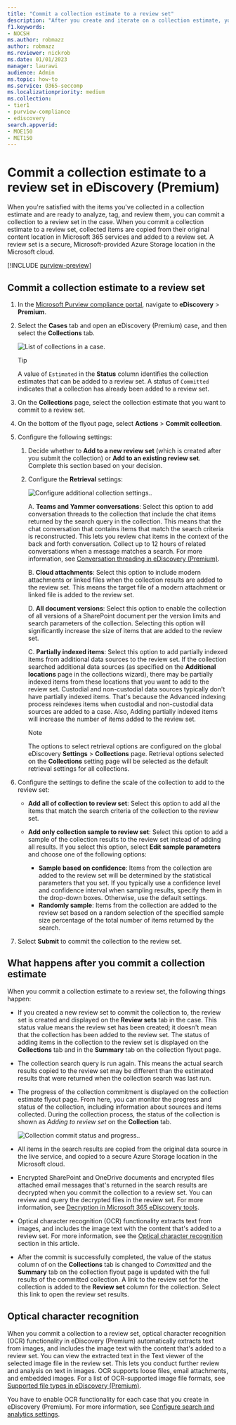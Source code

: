 ```yaml
---
title: "Commit a collection estimate to a review set"
description: "After you create and iterate on a collection estimate, you can commit it to a review set. When you commit a collection estimate, the collected items are added to review set in the case. After the collected items are in the review set, you can analyze, review, and export them."
f1.keywords:
- NOCSH
ms.author: robmazz
author: robmazz
ms.reviewer: nickrob
ms.date: 01/01/2023
manager: laurawi
audience: Admin
ms.topic: how-to
ms.service: O365-seccomp
ms.localizationpriority: medium
ms.collection:
- tier1
- purview-compliance
- ediscovery
search.appverid: 
- MOE150
- MET150
---
```


# Commit a collection estimate to a review set in eDiscovery (Premium)

When you're satisfied with the items you've collected in a collection estimate and are ready to analyze, tag, and review them, you can commit a collection to a review set in the case. When you commit a collection estimate to a review set, collected items are copied from their original content location in Microsoft 365 services and added to a review set. A review set is a secure, Microsoft-provided Azure Storage location in the Microsoft cloud.

[!INCLUDE [purview-preview](../includes/purview-preview.md)]

## Commit a collection estimate to a review set

1. In the [Microsoft Purview compliance portal](https://compliance.microsoft.com/), navigate to **eDiscovery** > **Premium**.

2. Select the **Cases** tab and open an eDiscovery (Premium) case, and then select the **Collections** tab.

   ![List of collections in a case.](../media/ediscovery-commit-estimated-collection.png)

   > [!TIP]
   > A value of `Estimated` in the **Status** column identifies the collection estimates that can be added to a review set. A status of `Committed` indicates that a collection has already been added to a review set.

3. On the **Collections** page, select the collection estimate that you want to commit to a review set.

4. On the bottom of the flyout page, select **Actions** > **Commit collection**.

5. Configure the following settings:

   1. Decide whether to **Add to a new review set** (which is created after you submit the collection) or **Add to an existing review set**. Complete this section based on your decision.

   2. Configure the **Retrieval** settings:

      ![Configure additional collection settings.](../media/ediscovery-additional-collection-settings.png).

       A. **Teams and Yammer conversations**: Select this option to add conversation threads to the collection that include the chat items returned by the search query in the collection. This means that the chat conversation that contains items that match the search criteria is reconstructed. This lets you review chat items in the context of the back and forth conversation. Collect up to 12 hours of related conversations when a message matches a search. For more information, see [Conversation threading in eDiscovery (Premium)](ediscovery-conversation-review-sets.md).

       B. **Cloud attachments**: Select this option to include modern attachments or linked files when the collection results are added to the review set. This means the target file of a modern attachment or linked file is added to the review set.

       D. **All document versions**: Select this option to enable the collection of all versions of a SharePoint document per the version limits and search parameters of the collection. Selecting this option will significantly increase the size of items that are added to the review set.

       C. **Partially indexed items**: Select this option to add partially indexed items from additional data sources to the review set. If the collection searched additional data sources (as specified on the **Additional locations** page in the collections wizard), there may be partially indexed items from these locations that you want to add to the review set. Custodial and non-custodial data sources typically don't have partially indexed items. That's because the Advanced indexing process reindexes items when custodial and non-custodial data sources are added to a case. Also, Adding partially indexed items will increase the number of items added to the review set.

       > [!NOTE]
       > The options to select retrieval options are configured on the global eDiscovery **Settings** > **Collections** page. Retrieval options selected on the **Collections** setting page will be selected as the default retrieval settings for all collections.

6. Configure the settings to define the scale of the collection to add to the review set:

      - **Add all of collection to review set**: Select this option to add all the items that match the search criteria of the collection to the review set.

      - **Add only collection sample to review set**: Select this option to add a sample of the collection results to the review set instead of adding all results. If you select this option, select **Edit sample parameters** and choose one of the following options:

         - **Sample based on confidence**: Items from the collection are added to the review set will be determined by the statistical parameters that you set. If you typically use a confidence level and confidence interval when sampling results, specify them in the drop-down boxes. Otherwise, use the default settings.
         - **Randomly sample**: Items from the collection are added to the review set based on a random selection of the specified sample size percentage of the total number of items returned by the search.

7. Select **Submit** to commit the collection to the review set.

## What happens after you commit a collection estimate

When you commit a collection estimate to a review set, the following things happen:

- If you created a new review set to commit the collection to, the review set is created and displayed on the **Review sets** tab in the case. This status value means the review set has been created; it doesn't mean that the collection has been added to the review set. The status of adding items in the collection to the review set is displayed on the **Collections** tab and in the **Summary** tab on the collection flyout page.

- The collection search query is run again. This means the actual search results copied to the review set may be different than the estimated results that were returned when the collection search was last run.

- The progress of the collection commitment is displayed on the collection estimate flyout page. From here, you can monitor the progress and status of the collection, including information about sources and items collected. During the collection process, the status of the collection is shown as *Adding to review set* on the **Collection** tab.

    ![Collection commit status and progress.](../media/ediscovery-collection-commit-status.png).

- All items in the search results are copied from the original data source in the live service, and copied to a secure Azure Storage location in the Microsoft cloud.

- Encrypted SharePoint and OneDrive documents and encrypted files attached email messages that's returned in the search results are decrypted when you commit the collection to a review set. You can review and query the decrypted files in the review set. For more information, see [Decryption in Microsoft 365 eDiscovery tools](ediscovery-decryption.md).

- Optical character recognition (OCR) functionality extracts text from images, and includes the image text with the content that's added to a review set. For more information, see the [Optical character recognition](#optical-character-recognition) section in this article.

- After the commit is successfully completed, the value of the status column of on the **Collections** tab is changed to *Committed* and the **Summary** tab on the collection flyout page is updated with the full results of the committed collection. A link to the review set for the collection is added to the **Review set** column for the collection. Select this link to open the review set results.

## Optical character recognition

When you commit a collection to a review set, optical character recognition (OCR) functionality in eDiscovery (Premium) automatically extracts text from images, and includes the image text with the content that's added to a review set. You can view the extracted text in the Text viewer of the selected image file in the review set. This lets you conduct further review and analysis on text in images. OCR supports loose files, email attachments, and embedded images. For a list of OCR-supported image file formats, see [Supported file types in eDiscovery (Premium)](ediscovery-supported-file-types.md#image).

You have to enable OCR functionality for each case that you create in eDiscovery (Premium). For more information, see [Configure search and analytics settings](ediscovery-configure-search-and-analytics-settings.md#optical-character-recognition-ocr).

